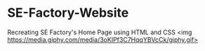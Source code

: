 # SE-Factory-Website
Recreating SE Factory's Home Page using HTML and CSS 
<img https://media.giphy.com/media/3oKIPf3C7HqqYBVcCk/giphy.gif>
